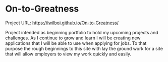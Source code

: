 # On-to-Greatness

Project URL: https://iwilboi.github.io/On-to-Greatness/

Project intended as beginning portfolio to hold my upcoming projects and challenges. As I continue to grow and learn I will be creating new applications that I will be able to use when applying for jobs. To that purpose the rough beginnings to this site with lay the ground work for a site that will allow employers to view my work quickly and easily.
